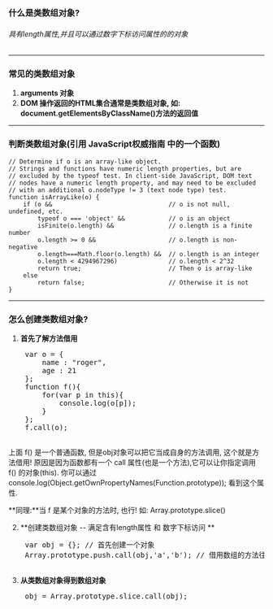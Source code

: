 ### 什么是类数组对象?

###### 具有length属性,并且可以通过数字下标访问属性的的对象

<hr>

### 常见的类数组对象
 
1. **arguments 对象**
2. **DOM 操作返回的HTML集合通常是类数组对象, 如: document.getElementsByClassName()方法的返回值**

<hr>

### 判断类数组对象(引用 JavaScript权威指南 中的一个函数)

	// Determine if o is an array-like object.
	// Strings and functions have numeric length properties, but are 
	// excluded by the typeof test. In client-side JavaScript, DOM text
	// nodes have a numeric length property, and may need to be excluded 
	// with an additional o.nodeType != 3 (text node type) test.  
	function isArrayLike(o) {
	    if (o &&                                // o is not null, undefined, etc.
	        typeof o === 'object' &&            // o is an object
	        isFinite(o.length) &&               // o.length is a finite number
	        o.length >= 0 &&                    // o.length is non-negative
	        o.length===Math.floor(o.length) &&  // o.length is an integer
	        o.length < 4294967296)              // o.length < 2^32
	        return true;                        // Then o is array-like
	    else
	        return false;                       // Otherwise it is not
	}
	
<hr>

### 怎么创建类数组对象?

1. **首先了解方法借用**
    <pre>
    var o = {
		name : "roger",
		age : 21
    };
	function f(){
	    for(var p in this){
	        console.log(o[p]);
	    }
	};
	f.call(o);
	</pre>

上面 f() 是一个普通函数, 但是obj对象可以把它当成自身的方法调用, 这个就是方法借用! 原因是因为函数都有一个 call 属性(也是一个方法),它可以让你指定调用 f() 的对象(this). 你可以通过 console.log(Object.getOwnPropertyNames(Function.prototype)); 看到这个属性.

**同理:**当 f 是某个对象的方法时, 也行! 如: Array.prototype.slice()
        
2. **创建类数组对象 -- 满足含有length属性 和 数字下标访问 **
	
	<pre>
    var obj = {}; // 首先创建一个对象
    Array.prototype.push.call(obj,'a','b'); // 借用数组的方法往对象里面添加元素
	</pre>
        
3. **从类数组对象得到数组对象**
	
	<pre>
    obj = Array.prototype.slice.call(obj);
	</pre>
        

    
